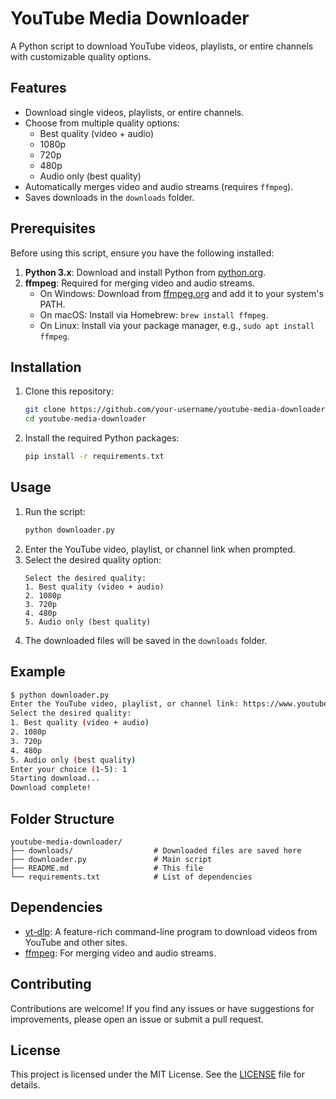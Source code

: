 # YouTube Media Downloader

A Python script to download YouTube videos, playlists, or entire channels with customizable quality options.

## Features
- Download single videos, playlists, or entire channels.
- Choose from multiple quality options:
  - Best quality (video + audio)
  - 1080p
  - 720p
  - 480p
  - Audio only (best quality)
- Automatically merges video and audio streams (requires `ffmpeg`).
- Saves downloads in the `downloads` folder.

## Prerequisites
Before using this script, ensure you have the following installed:
1. **Python 3.x**: Download and install Python from [python.org](https://www.python.org/downloads/).
2. **ffmpeg**: Required for merging video and audio streams.
   - On Windows: Download from [ffmpeg.org](https://ffmpeg.org/download.html) and add it to your system's PATH.
   - On macOS: Install via Homebrew: `brew install ffmpeg`.
   - On Linux: Install via your package manager, e.g., `sudo apt install ffmpeg`.

## Installation
1. Clone this repository:
   ```bash
   git clone https://github.com/your-username/youtube-media-downloader.git
   cd youtube-media-downloader
   ```
2. Install the required Python packages:
   ```bash
   pip install -r requirements.txt
   ```

## Usage
1. Run the script:
   ```bash
   python downloader.py
   ```
2. Enter the YouTube video, playlist, or channel link when prompted.
3. Select the desired quality option:
   ```
   Select the desired quality:
   1. Best quality (video + audio)
   2. 1080p
   3. 720p
   4. 480p
   5. Audio only (best quality)
   ```
4. The downloaded files will be saved in the `downloads` folder.

## Example
```bash
$ python downloader.py
Enter the YouTube video, playlist, or channel link: https://www.youtube.com/watch?v=example
Select the desired quality:
1. Best quality (video + audio)
2. 1080p
3. 720p
4. 480p
5. Audio only (best quality)
Enter your choice (1-5): 1
Starting download...
Download complete!
```

## Folder Structure
```
youtube-media-downloader/
├── downloads/                  # Downloaded files are saved here
├── downloader.py               # Main script
├── README.md                   # This file
└── requirements.txt            # List of dependencies
```

## Dependencies
- [yt-dlp](https://github.com/yt-dlp/yt-dlp): A feature-rich command-line program to download videos from YouTube and other sites.
- [ffmpeg](https://ffmpeg.org/): For merging video and audio streams.

## Contributing
Contributions are welcome! If you find any issues or have suggestions for improvements, please open an issue or submit a pull request.

## License
This project is licensed under the MIT License. See the [LICENSE](LICENSE) file for details.
